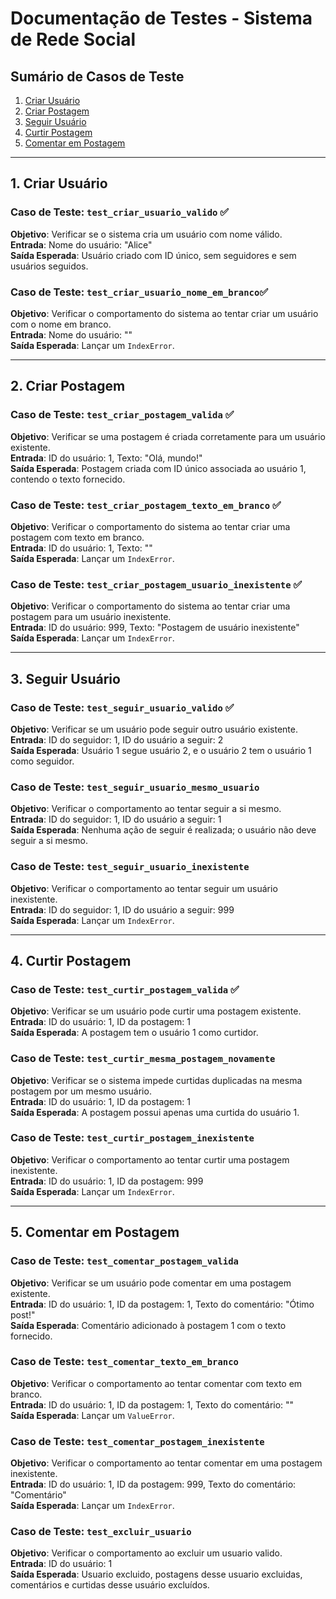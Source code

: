 # Documentação de Testes - Sistema de Rede Social

## Sumário de Casos de Teste

1. [Criar Usuário](#1-criar-usuário)
2. [Criar Postagem](#2-criar-postagem)
3. [Seguir Usuário](#3-seguir-usuário)
4. [Curtir Postagem](#4-curtir-postagem)
5. [Comentar em Postagem](#5-comentar-em-postagem)

---

## 1. Criar Usuário

### Caso de Teste: `test_criar_usuario_valido` ✅
**Objetivo**: Verificar se o sistema cria um usuário com nome válido.  
**Entrada**: Nome do usuário: "Alice"  
**Saída Esperada**: Usuário criado com ID único, sem seguidores e sem usuários seguidos.

### Caso de Teste: `test_criar_usuario_nome_em_branco`✅
**Objetivo**: Verificar o comportamento do sistema ao tentar criar um usuário com o nome em branco.  
**Entrada**: Nome do usuário: ""  
**Saída Esperada**: Lançar um `IndexError`.

---

## 2. Criar Postagem

### Caso de Teste: `test_criar_postagem_valida` ✅
**Objetivo**: Verificar se uma postagem é criada corretamente para um usuário existente.  
**Entrada**: ID do usuário: 1, Texto: "Olá, mundo!"  
**Saída Esperada**: Postagem criada com ID único associada ao usuário 1, contendo o texto fornecido.

### Caso de Teste: `test_criar_postagem_texto_em_branco` ✅
**Objetivo**: Verificar o comportamento do sistema ao tentar criar uma postagem com texto em branco.  
**Entrada**: ID do usuário: 1, Texto: ""  
**Saída Esperada**: Lançar um `IndexError`.

### Caso de Teste: `test_criar_postagem_usuario_inexistente` ✅
**Objetivo**: Verificar o comportamento do sistema ao tentar criar uma postagem para um usuário inexistente.  
**Entrada**: ID do usuário: 999, Texto: "Postagem de usuário inexistente"  
**Saída Esperada**: Lançar um `IndexError`.

---

## 3. Seguir Usuário

### Caso de Teste: `test_seguir_usuario_valido` ✅
**Objetivo**: Verificar se um usuário pode seguir outro usuário existente.  
**Entrada**: ID do seguidor: 1, ID do usuário a seguir: 2  
**Saída Esperada**: Usuário 1 segue usuário 2, e o usuário 2 tem o usuário 1 como seguidor.

### Caso de Teste: `test_seguir_usuario_mesmo_usuario`
**Objetivo**: Verificar o comportamento ao tentar seguir a si mesmo.  
**Entrada**: ID do seguidor: 1, ID do usuário a seguir: 1  
**Saída Esperada**: Nenhuma ação de seguir é realizada; o usuário não deve seguir a si mesmo.

### Caso de Teste: `test_seguir_usuario_inexistente`
**Objetivo**: Verificar o comportamento ao tentar seguir um usuário inexistente.  
**Entrada**: ID do seguidor: 1, ID do usuário a seguir: 999  
**Saída Esperada**: Lançar um `IndexError`.

---

## 4. Curtir Postagem

### Caso de Teste: `test_curtir_postagem_valida` ✅
**Objetivo**: Verificar se um usuário pode curtir uma postagem existente.  
**Entrada**: ID do usuário: 1, ID da postagem: 1  
**Saída Esperada**: A postagem tem o usuário 1 como curtidor.

### Caso de Teste: `test_curtir_mesma_postagem_novamente`
**Objetivo**: Verificar se o sistema impede curtidas duplicadas na mesma postagem por um mesmo usuário.  
**Entrada**: ID do usuário: 1, ID da postagem: 1  
**Saída Esperada**: A postagem possui apenas uma curtida do usuário 1.

### Caso de Teste: `test_curtir_postagem_inexistente`
**Objetivo**: Verificar o comportamento ao tentar curtir uma postagem inexistente.  
**Entrada**: ID do usuário: 1, ID da postagem: 999  
**Saída Esperada**: Lançar um `IndexError`.

---

## 5. Comentar em Postagem

### Caso de Teste: `test_comentar_postagem_valida`
**Objetivo**: Verificar se um usuário pode comentar em uma postagem existente.  
**Entrada**: ID do usuário: 1, ID da postagem: 1, Texto do comentário: "Ótimo post!"  
**Saída Esperada**: Comentário adicionado à postagem 1 com o texto fornecido.

### Caso de Teste: `test_comentar_texto_em_branco`
**Objetivo**: Verificar o comportamento ao tentar comentar com texto em branco.  
**Entrada**: ID do usuário: 1, ID da postagem: 1, Texto do comentário: ""  
**Saída Esperada**: Lançar um `ValueError`.

### Caso de Teste: `test_comentar_postagem_inexistente`
**Objetivo**: Verificar o comportamento ao tentar comentar em uma postagem inexistente.  
**Entrada**: ID do usuário: 1, ID da postagem: 999, Texto do comentário: "Comentário"  
**Saída Esperada**: Lançar um `IndexError`.

### Caso de Teste: `test_excluir_usuario`
**Objetivo**: Verificar o comportamento ao excluir um usuario valido.  
**Entrada**: ID do usuário: 1  
**Saída Esperada**: Usuario excluido, postagens desse usuario excluidas, comentários e curtidas desse usuário excluídos.
